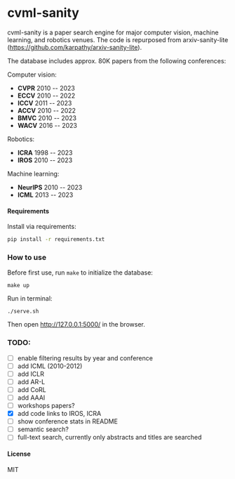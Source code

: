 # cvml-sanity

cvml-sanity is a paper search engine for major computer vision, machine learning, and robotics venues. The code is repurposed from arxiv-sanity-lite (https://github.com/karpathy/arxiv-sanity-lite).

The database includes approx. 80K papers from the following conferences:

Computer vision: 
- **CVPR** 2010 -- 2023
- **ECCV** 2010 -- 2022
- **ICCV** 2011 -- 2023
- **ACCV** 2010 -- 2022
- **BMVC** 2010 -- 2023
- **WACV** 2016 -- 2023
  
Robotics:
- **ICRA** 1998 -- 2023
- **IROS** 2010 -- 2023

Machine learning:
- **NeurIPS** 2010 -- 2023
- **ICML** 2013 -- 2023

#### Requirements

 Install via requirements:

 ```bash
 pip install -r requirements.txt
 ```

### How to use
Before first use, run `make` to initialize the database:
```
make up
```


Run in terminal:

```
./serve.sh
```

Then open http://127.0.0.1:5000/ in the browser.


### TODO: 
- [ ] enable filtering results by year and conference
- [ ] add ICML (2010-2012)
- [ ] add ICLR
- [ ] add AR-L
- [ ] add CoRL
- [ ] add AAAI
- [ ] workshops papers? 
- [x] add code links to IROS, ICRA
- [ ] show conference stats in README
- [ ] semantic search?
- [ ] full-text search, currently only abstracts and titles are searched

#### License

MIT
